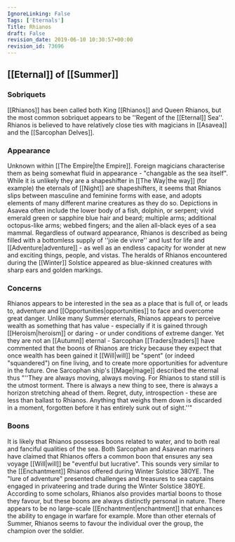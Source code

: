 ```yaml
---
IgnoreLinking: False
Tags: ['Eternals']
Title: Rhianos
draft: False
revision_date: 2019-06-10 10:30:57+00:00
revision_id: 73696
---
```


## [[Eternal]] of [[Summer]]
### Sobriquets
[[Rhianos]] has been called both King [[Rhianos]] and Queen Rhianos, but the most common sobriquet appears to be ''Regent of the [[Eternal]] Sea''. Rhianos is believed to have relatively close ties with magicians in [[Asavea]] and the [[Sarcophan Delves]].
### Appearance
Unknown within [[The Empire|the Empire]]. Foreign magicians characterise them as being somewhat fluid in appearance - "changable as the sea itself". While it is unlikely they are a shapeshifter in [[The Way|the way]] (for example) the eternals of [[Night]] are shapeshifters, it seems that Rhianos slips between masculine and feminine forms with ease, and adopts elements of many different marine creatures as they do so. Depictions in Asavea often include the lower body of a fish, dolphin, or serpent; vivid emerald green or sapphire blue hair and beard; multiple arms; additional octopus-like arms; webbed fingers; and the alien all-black eyes of a sea mammal. Regardless of outward appearance, Rhianos is described as being filled with a bottomless supply of ''joie de vivre'' and lust for life and [[Adventure|adventure]] - as well as an endless capacity for wonder at new and exciting things, people, and vistas.
The heralds of Rhianos encountered during the [[Winter]] Solstice appeared as blue-skinned creatures with sharp ears and golden markings.
### Concerns
Rhianos appears to be interested in the sea as a place that is full of, or leads to, adventure and [[Opportunities|opportunities]] to face and overcome great danger. Unlike many Summer eternals, Rhianos appears to perceive wealth as something that has value - especially if it is gained through [[Heroism|heroism]] or daring - or under conditions of extreme danger. Yet they are not an [[Autumn]] eternal - Sarcophan [[Traders|traders]] have commented that the boons of Rhianos are tricky because they expect that once wealth has been gained it [[Will|will]] be "spent" (or indeed "squandered") on fine living, and to create more opportunities for adventure in the future. One Sarcophan ship's [[Mage|mage]] described the eternal thus "''They are always moving, always moving. For Rhianos to stand still is the utmost torment. There is always a new thing to see, there is always a horizon stretching ahead of them. Regret, duty, introspection - these are less than ballast to Rhianos. Anything that weighs them down is discarded in a moment, forgotten before it has entirely sunk out of sight.''"
### Boons
It is likely that Rhianos possesses boons related to water, and to both real and fanciful qualities of the sea. Both Sarcophan and Asavean mariners have claimed that Rhianos offers a common boon that ensures any sea voyage [[Will|will]] be "eventful but lucrative". This sounds very similar to the [[Enchantment]] Rhianos offered during Winter Solstice 380YE. The "lure of adventure" presented challenges and treasures to sea captains engaged in privateering and trade during the Winter Solstice 380YE.
According to some scholars, Rhianos also provides martial boons to those they favour, but these boons are always distinctly personal in nature. There appears to be no large-scale [[Enchantment|enchantment]] that enhances the ability to engage in warfare for example. More than other eternals of Summer, Rhianos seems to favour the individual over the group, the champion over the soldier.
